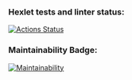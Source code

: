 ### Hexlet tests and linter status:
[![Actions Status](https://github.com/Kerish19/php-project-45/workflows/hexlet-check/badge.svg)](https://github.com/Kerish19/php-project-45/actions)
### Maintainability Badge:
[![Maintainability](https://api.codeclimate.com/v1/badges/dfe64be4bcc5d4ad322a/maintainability)](https://codeclimate.com/github/Kerish19/php-project-45/maintainability)
